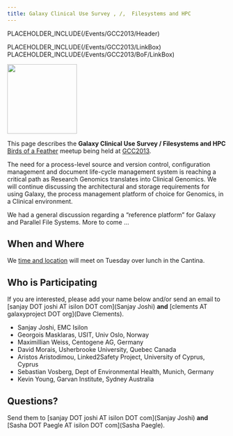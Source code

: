 ```yaml
---
title: Galaxy Clinical Use Survey , /,  Filesystems and HPC
---
```

PLACEHOLDER_INCLUDE(/Events/GCC2013/Header)



PLACEHOLDER_INCLUDE(/Events/GCC2013/LinkBox)
PLACEHOLDER_INCLUDE(/Events/GCC2013/BoF/LinkBox)

<div class='left'><a href='/Events/GCC2013/BoF'><img src='/Images/Logos/GCC2013BoFLogo.png' alt='' width="160" /></a></div>

This page describes the **Galaxy Clinical Use Survey / Filesystems and HPC** [Birds of a Feather](/Events/GCC2013/BoF) meetup being held at [GCC2013](../../../../Events/GCC2013).

The need for a process-level source and version control, configuration management and document life-cycle management system is reaching a critical path as Research Genomics translates into Clinical Genomics. We will continue discussing the architectural and storage requirements for using Galaxy, the process management platform of choice for Genomics, in a Clinical environment.

We had a general discussion regarding a “reference platform” for Galaxy and Parallel File Systems.  More to come ...

## When and Where

We [time and location](/Events/GCC2013/BoF#bof-schedule) will meet on Tuesday over lunch in the Cantina.

## Who is Participating

If you are interested, please add your name below and/or send an email to [sanjay DOT joshi AT isilon DOT com](Sanjay Joshi) **and** [clements AT galaxyproject DOT org](Dave Clements).

* Sanjay Joshi, EMC Isilon
* Georgois Masklaras, USIT, Univ Oslo, Norway
* Maximillian Weiss, Centogene AG, Germany
* David Morais, Usherbrooke University, Quebec Canada
* Aristos Aristodimou, Linked2Safety Project, University of Cyprus, Cyprus
* Sebastian Vosberg, Dept of Environmental Health, Munich, Germany
* Kevin Young, Garvan Institute, Sydney Australia
 

## Questions?

Send them to [sanjay DOT joshi AT isilon DOT com](Sanjay Joshi) **and** [Sasha DOT Paegle AT isilon DOT com](Sasha Paegle).

